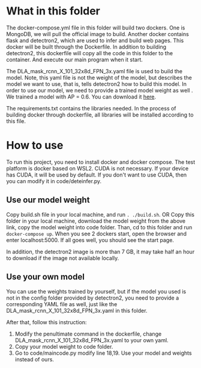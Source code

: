 # What in this folder

The docker-compose.yml file in this folder will build two dockers. One is MongoDB, we will pull the official image to build. Another docker contains flask and detectron2, which are used to infer and build web pages. This docker will be built through the Dockerfile. In addition to building detectron2, this dockerfile will copy all the code in this folder to the container. And execute our main program when it start.

The DLA_mask_rcnn_X_101_32x8d_FPN_3x.yaml file is used to build the model. Note, this yaml file is not the weight of the model, but describes the model we want to use, that is, tells detectron2 how to build this model. 
In order to use our model, we need to provide a trained model weight as well . We trained a model with AP = 0.6. You can download it [here](https://drive.google.com/file/d/1-tUA7c8Mlsxwh1hiCldrs-6sDNqQivGm/view?usp=sharing). 

The requirements.txt contains the libraries needed. In the process of building docker through dockerfile, all libraries will be installed according to this file.


# How to use
To run this project, you need to install docker and docker compose. The test platform is docker based on WSL2. CUDA is not necessary. If your device has CUDA, it will be used by default. If you don't want to use CUDA, then you can modify it in code/deteinfer.py.

## Use our model weight
Copy build.sh file in your local machine, and run `. ./build.sh`.
OR
Copy this folder in your local machine, download the model weight from the above link, copy the model weight into code folder. Than, cd to this folder and run `docker-compose up`. When you see 2 dockers start, open the browser and enter localhost:5000. If all goes well, you should see the start page.

In addition, the detectron2 image is more than 7 GB, it may take half an hour to download if the image not available locally.

## Use your own model
You can use the weights trained by yourself, but if the model you used is not in the config folder provided by detectron2, you need to provide a corresponding YAML file as well, just like the DLA_mask_rcnn_X_101_32x8d_FPN_3x.yaml in this folder.

After that, follow this instruction:
1. Modify the penultimate command in the dockerfile, change DLA_mask_rcnn_X_101_32x8d_FPN_3x.yaml to your own yaml.
2. Copy your model weight to code folder.
3. Go to code/maincode.py modify line 18,19. Use your model and weights instead of ours.
